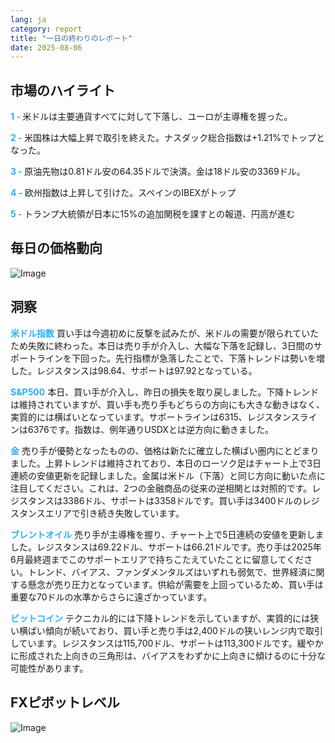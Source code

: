```yaml
---
lang: ja
category: report
title: "一日の終わりのレポート"
date: 2025-08-06
---
```



<h2>市場のハイライト</h2>
<strong style="color: #2caef7;">1 - </strong> 米ドルは主要通貨すべてに対して下落し、ユーロが主導権を握った。

<strong style="color: #2caef7;">2 - </strong> 米国株は大幅上昇で取引を終えた。ナスダック総合指数は+1.21%でトップとなった。


<strong style="color: #2caef7;">3 - </strong> 原油先物は0.81ドル安の64.35ドルで決済。金は18ドル安の3369ドル。

<strong style="color: #2caef7;">4 - </strong> 欧州指数は上昇して引けた。スペインのIBEXがトップ

<strong style="color: #2caef7;">5 - </strong> トランプ大統領が日本に15%の追加関税を課すとの報道、円高が進む



<h2>毎日の価格動向</h2>
<img src="https://markleighedu.github.io/img/Aug-2025/06-Aug-2025/price.jpg" alt="Image"/>

<h2>洞察</h2>
<strong style="color: #2caef7;">米ドル指数</strong> 買い手は今週初めに反撃を試みたが、米ドルの需要が限られていたため失敗に終わった。本日は売り手が介入し、大幅な下落を記録し、3日間のサポートラインを下回った。先行指標が急落したことで、下落トレンドは勢いを増した。レジスタンスは98.64、サポートは97.92となっている。

<strong style="color: #2caef7;">S&P500</strong> 本日、買い手が介入し、昨日の損失を取り戻しました。下降トレンドは維持されていますが、買い手も売り手もどちらの方向にも大きな動きはなく、実質的には横ばいとなっています。サポートラインは6315、レジスタンスラインは6376です。指数は、例年通りUSDXとは逆方向に動きました。

<strong style="color: #2caef7;">金</strong> 売り手が優勢となったものの、価格は新たに確立した横ばい圏内にとどまりました。上昇トレンドは維持されており、本日のローソク足はチャート上で3日連続の安値更新を記録しました。金属は米ドル（下落）と同じ方向に動いた点に注目してください。これは、2つの金融商品の従来の逆相関とは対照的です。レジスタンスは3386ドル、サポートは3358ドルです。買い手は3400ドルのレジスタンスエリアで引き続き失敗しています。

<strong style="color: #2caef7;">ブレントオイル</strong> 売り手が主導権を握り、チャート上で5日連続の安値を更新しました。レジスタンスは69.22ドル、サポートは66.21ドルです。売り手は2025年6月最終週までこのサポートエリアで持ちこたえていたことに留意してください。トレンド、バイアス、ファンダメンタルズはいずれも弱気で、世界経済に関する懸念が売り圧力となっています。供給が需要を上回っているため、買い手は重要な70ドルの水準からさらに遠ざかっています。

<strong style="color: #2caef7;">ビットコイン</strong> テクニカル的には下降トレンドを示していますが、実質的には狭い横ばい傾向が続いており、買い手と売り手は2,400ドルの狭いレンジ内で取引しています。レジスタンスは115,700ドル、サポートは113,300ドルです。緩やかに形成された上向きの三角形は、バイアスをわずかに上向きに傾けるのに十分な可能性があります。



<h2>FXピボットレベル</h2>
<img src="https://markleighedu.github.io/img/Aug-2025/06-Aug-2025/pivot.jpg" alt="Image"/>